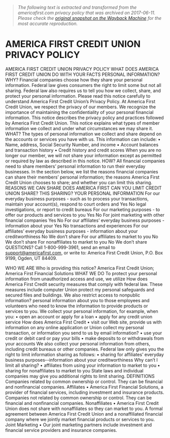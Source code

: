 > *The following text is extracted and transformed from the americafirst.com privacy policy that was archived on 2017-06-11. Please check the [original snapshot on the Wayback Machine](https://web.archive.org/web/20170611163139id_/https%3A//www.americafirst.com/documents/privacy-policy.pdf) for the most accurate reproduction.*

# AMERICA FIRST CREDIT UNION PRIVACY POLICY

AMERICA FIRST CREDIT UNION PRIVACY POLICY
                              WHAT DOES AMERICA FIRST CREDIT UNION DO WITH YOUR
 FACTS                        PERSONAL INFORMATION?
 WHY?                         Financial companies choose how they share your personal information. Federal law gives
                              consumers the right to limit some but not all sharing. Federal law also requires us to tell you
                              how we collect, share, and protect your personal information. Please read this notice carefully
                              to understand America First Credit Union’s Privacy Policy.
                              At America First Credit Union, we respect the privacy of our members. We recognize the
                              importance of maintaining the confidentiality of your personal financial information. This
                              notice describes the privacy policy and practices followed by America First Credit Union. This
                              notice explains what types of member information we collect and under what circumstances
                              we may share it.
 WHAT?                        The types of personal information we collect and share depend on the accounts or services
                              you have with us. This information can include:
                                    • Name, address, Social Security Number, and income
                                    • Account balances and transaction history
                                    • Credit history and credit scores
                              When you are no longer our member, we will not share your information except as permitted
                              or required by law as described in this notice.
 HOW?                         All financial companies need to share members’ personal information to run their everyday
                              businesses. In the section below, we list the reasons financial companies can share their
                              members’ personal information; the reasons America First Credit Union chooses to share;
                              and whether you can limit this sharing.
 REASONS WE CAN SHARE                                                        DOES AMERICA FIRST         CAN YOU LIMIT
                                                                             CREDIT UNION SHARE?        THIS SHARING?
 YOUR PERSONAL INFORMATION
 For our everyday business purposes - such as to process your
 transactions, maintain your account(s), respond to court orders and                 Yes                         No
 legal investigations, or report to credit bureaus
 For our marketing purposes - to offer our products and services to you              Yes                         No
 For joint marketing with other financial companies                                  Yes                         No
 For our affiliates’ everyday business purposes - information about your
                                                                                     Yes                         No
 transactions and experiences
 For our affiliates’ everyday business purposes - information about your
 creditworthiness                                                                     No                   We don’t share
 For our affiliates to market to you                                                  No                   We don’t share
 For nonaffiliates to market to you                                                   No                   We don’t share
 QUESTIONS?                                    Call 1-800-999-3961, send an email to support@americafirst.com, or write to:
                                               America First Credit Union, P.O. Box 9199, Ogden, UT 84409.


WHO WE ARE
Who is providing this notice?  America First Credit Union; America First Financial Solutions
WHAT WE DO
                               To protect your personal information from unauthorized access and use, we utilize
How does America First Credit  security measures that comply with federal law. These measures include computer
Union protect my personal      safeguards and secured files and buildings. We also restrict access to nonpublic
information?                   personal information about you to those employees and volunteers who need to know
                               the information to provide products or services to you.
                               We collect your personal information, for example, when you:
                                 • open an account or apply for a loan
                                 • apply for any credit union service
How does America First Credit    • visit our Web site, provide us with information on any online application or
Union collect my personal        transaction, or information you send to us by email
information?                     • use your credit or debit card or pay your bills
                                 • make deposits to or withdrawals from your accounts
                               We also collect your personal information from others, including credit bureaus or
                               other companies.
                               Federal law only gives you the right to limit information sharing as follows:
                                 • sharing for affiliates’ everyday business purposes--information about your
                                 creditworthiness
Why can’t I limit all sharing?   • affiliates from using your information to market to you
                                 • sharing for nonaffiliates to market to you
                               State laws and individual companies may give you additional rights to limit sharing.
DEFINITIONS
                               Companies related by common ownership or control. They can be financial and
                               nonfinancial companies.
Affiliates                       • America First Financial Solutions, a provider of financial services, including
                                 investment and insurance products.
                               Companies not related by common ownership or control. They can be financial and
                               nonfinancial companies.
Nonaffiliates                    • America First Credit Union does not share with nonaffiliates so they can market
                                 to you.
                               A formal agreement between America First Credit Union and a nonaffiliated financial
                               company where we jointly market financial products or services to you.
Joint Marketing
                                 • Our joint marketing partners include investment and financial service providers and
                                 insurance companies.
